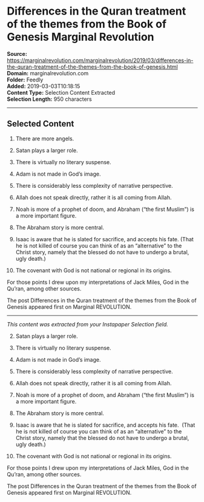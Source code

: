 # Differences in the Quran treatment of the themes from the Book of Genesis Marginal Revolution

**Source:** https://marginalrevolution.com/marginalrevolution/2019/03/differences-in-the-quran-treatment-of-the-themes-from-the-book-of-genesis.html  
**Domain:** marginalrevolution.com  
**Folder:** Feedly  
**Added:** 2019-03-03T10:18:15  
**Content Type:** Selection Content Extracted  
**Selection Length:** 950 characters  


---

## Selected Content

1. There are more angels.

2. Satan plays a larger role.

3. There is virtually no literary suspense.

4. Adam is not made in God’s image.

5. There is considerably less complexity of narrative perspective.

6. Allah does not speak directly, rather it is all coming from Allah.

7. Noah is more of a prophet of doom, and Abraham (“the first Muslim”) is a more important figure.

8. The Abraham story is more central.

9. Isaac is aware that he is slated for sacrifice, and accepts his fate. (That he is not killed of course you can think of as an “alternative” to the Christ story, namely that the blessed do not have to undergo a brutal, ugly death.)

10. The covenant with God is not national or regional in its origins.

For those points I drew upon my interpretations of Jack Miles, God in the Qu’ran, among other sources.

The post Differences in the Quran treatment of the themes from the Book of Genesis appeared first on Marginal REVOLUTION.

---

*This content was extracted from your Instapaper Selection field.*

2. Satan plays a larger role.

3. There is virtually no literary suspense.

4. Adam is not made in God’s image.

5. There is considerably less complexity of narrative perspective.

6. Allah does not speak directly, rather it is all coming from Allah.

7. Noah is more of a prophet of doom, and Abraham (“the first Muslim”) is a more important figure.

8. The Abraham story is more central.

9. Isaac is aware that he is slated for sacrifice, and accepts his fate.  (That he is not killed of course you can think of as an “alternative” to the Christ story, namely that the blessed do not have to undergo a brutal, ugly death.)

10. The covenant with God is not national or regional in its origins.

For those points I drew upon my interpretations of Jack Miles, God in the Qu’ran, among other sources.

The post Differences in the Quran treatment of the themes from the Book of Genesis appeared first on Marginal REVOLUTION.
